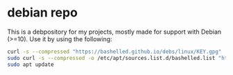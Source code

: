 # debian repo

This is a debpository for my projects, mostly made for support with Debian (>=10). Use it by using the following:

```sh
curl -s --compressed "https://bashelled.github.io/debs/linux/KEY.gpg" | sudo apt-key add -
sudo curl -s --compressed -o /etc/apt/sources.list.d/bashelled.list "https://bashelled.github.io/debs/linux/listfile.list"
sudo apt update
```
